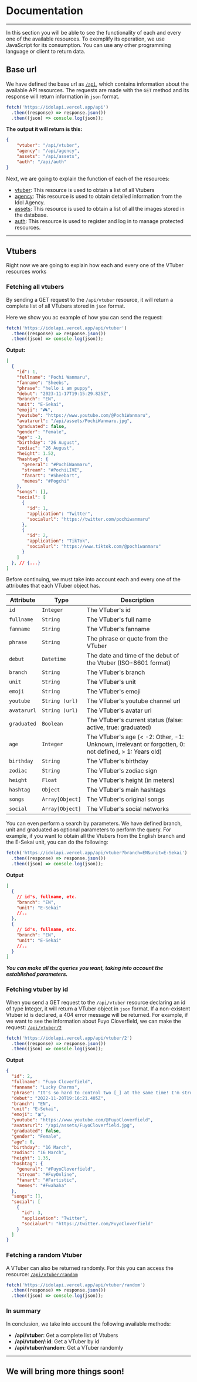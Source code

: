# Documentation
---

In this section you will be able to see the functionality of each and every one of the available
resources. To exemplify its operation, we use JavaScript for its consumption. You can
use any other programming language or client to return data.

## **Base url**

We have defined the base url as [`/api`](/api), which contains information about the available API resources.
The requests are made with the `GET` method and its response will return information in `json` format.

```javascript
fetch('https://idolapi.vercel.app/api')
  .then((response) => response.json())
  .then((json) => console.log(json));
```

**The output it will return is this:**
```json
{
    "vtuber": "/api/vtuber",
    "agency": "/api/agency",
    "assets": "/api/assets",
    "auth": "/api/auth"
}
```

Next, we are going to explain the function of each of the resources:

- [vtuber](/api/vtuber): This resource is used to obtain a list of all Vtubers
- [agency](/api/agency): This resource is used to obtain detailed information from the Idol Agency.
- [assets](/api/assets): This resource is used to obtain a list of all the images stored in the database.
- [auth](/api/auth): This resource is used to register and log in to manage protected resources.

---

## **Vtubers**

Right now we are going to explain how each and every one of the VTuber resources works

### Fetching all vtubers

By sending a GET request to the `/api/vtuber` resource, it will return a complete list of all
VTubers stored in `json` format.

Here we show you ac example of how you can send the request:

```javascript
fetch('https://idolapi.vercel.app/api/vtuber')
  .then((response) => response.json())
  .then((json) => console.log(json));
```

**Output:**

```json
[
  {
    "id": 1,
    "fullname": "Pochi Wanmaru",
    "fanname": "Sheebs",
    "phrase": "hello i am puppy",
    "debut": "2023-11-17T19:15:29.825Z",
    "branch": "EN",
    "unit": "E-Sekai",
    "emoji": "🎮",
    "youtube": "https://www.youtube.com/@PochiWanmaru",
    "avatarurl": "/api/assets/PochiWanmaru.jpg",
    "graduated": false,
    "gender": "Female",
    "age": -3,
    "birthday": "26 August",
    "zodiac": "26 August",
    "height": 1.52,
    "hashtag": {
      "general": "#PochiWanmaru",
      "stream": "#PochiLIVE",
      "fanart": "#Sheebart",
      "memes": "#Pogchi"
    },
    "songs": [],
    "social": [
      {
        "id": 1,
        "application": "Twitter",
        "socialurl": "https://twitter.com/pochiwanmaru"
      },
      {
        "id": 2,
        "application": "TikTok",
        "socialurl": "https://www.tiktok.com/@pochiwanmaru"
      }
    ]
  }, // {...}
]
```

Before continuing, we must take into account each and every one of the attributes that
each VTuber object has.


| Attribute | Type | Description |
|--- | --- | --- |
|`id` | `Integer` | The VTuber's id
| `fullname` | `String`  | The VTuber's full name
| `fanname` | `String`  | The VTuber's fanname
| `phrase` | `String` | The phrase or quote from the VTuber
| `debut` | `Datetime`  | The date and time of the debut of the Vtuber (ISO-8601 format)
| `branch` |`String` | The VTuber's branch
| `unit` | `String` | The VTuber's unit
| `emoji` | `String` | The VTuber's emoji
| `youtube` | `String (url)` | The VTuber's youtube channel url
| `avatarurl` | `String (url)` | The VTuber's avatar url
| `graduated` | `Boolean` | The VTuber's current status (false: active, true: graduated)
| `age` | `Integer` | The VTuber's age (< -2: Other, -1: Unknown, irrelevant or forgotten, 0: not defined, > 1: Years old)
| `birthday` | `String` | The VTuber's birthday
| `zodiac` | `String` | The VTuber's zodiac sign
| `height` | `Float` | The VTuber's height (in meters)
| `hashtag` | `Object` | The VTuber's main hashtags
| `songs` | `Array[Object]` | The VTuber's original songs
| `social` | `Array[Object]` | The VTuber's social networks

You can even perform a search by parameters. We have defined branch, unit and graduated as
optional parameters to perform the query. For example, if you want to obtain all the Vtubers
from the English branch and the E-Sekai unit, you can do the following:

```javascript
fetch('https://idolapi.vercel.app/api/vtuber?branch=EN&unit=E-Sekai')
  .then((response) => response.json())
  .then((json) => console.log(json));
```

**Output**

```json
[
  {
    // id's, fullname, etc.
    "branch": "EN",
    "unit": "E-Sekai"
    //..
  },
  {
    // id's, fullname, etc.
    "branch": "EN",
    "unit": "E-Sekai"
    //..
  }
]
```

**_You can make all the queries you want, taking into account the established parameters._**

### Fetching vtuber by id

When you send a GET request to the `/api/vtuber` resource declaring an id of type Integer, it will
return a VTuber object in `json` format. If a non-existent Vtuber id is declared, a 404 error message
will be returned. For example, if we want to see the information about Fuyo Cloverfield,
we can make the request: [`/api/vtuber/2`](/api/vtuber/2)

```javascript
fetch('https://idolapi.vercel.app/api/vtuber/2')
  .then((response) => response.json())
  .then((json) => console.log(json));
```

**Output**

```json
{
  "id": 2,
  "fullname": "Fuyo Cloverfield",
  "fanname": "Lucky Charms",
  "phrase": "It's so hard to control two [_] at the same time! I'm struggling",
  "debut": "2022-11-20T19:16:21.405Z",
  "branch": "EN",
  "unit": "E-Sekai",
  "emoji": "🍀",
  "youtube": "https://www.youtube.com/@FuyoCloverfield",
  "avatarurl": "/api/assets/FuyoCloverfield.jpg",
  "graduated": false,
  "gender": "Female",
  "age": 0,
  "birthday": "16 March",
  "zodiac": "16 March",
  "height": 1.35,
  "hashtag": {
    "general": "#FuyoCloverfield",
    "stream": "#FuyOnline",
    "fanart": "#Fartistic",
    "memes": "#Fwahaha"
  },
  "songs": [],
  "social": [
    {
      "id": 3,
      "application": "Twitter",
      "socialurl": "https://twitter.com/FuyoCloverfield"
    }
  ]
}
```

### Fetching a random Vtuber

A VTuber can also be returned randomly. For this you can access the resource:
[`/api/vtuber/random`](/api/vtuber/random)


```javascript
fetch('https://idolapi.vercel.app/api/vtuber/random')
  .then((response) => response.json())
  .then((json) => console.log(json));
```

### In summary

In conclusion, we take into account the following available methods:

- **/api/vtuber**: Get a complete list of Vtubers
- **/api/vtuber/:id**: Get a VTuber by id
- **/api/vtuber/random**: Get a VTuber randomly

---

## **We will bring more things soon!**
